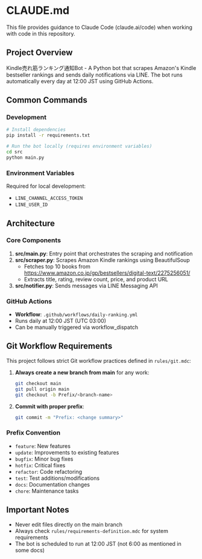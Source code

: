 # CLAUDE.md

This file provides guidance to Claude Code (claude.ai/code) when working with code in this repository.

## Project Overview
Kindle売れ筋ランキング通知Bot - A Python bot that scrapes Amazon's Kindle bestseller rankings and sends daily notifications via LINE. The bot runs automatically every day at 12:00 JST using GitHub Actions.

## Common Commands

### Development
```bash
# Install dependencies
pip install -r requirements.txt

# Run the bot locally (requires environment variables)
cd src
python main.py
```

### Environment Variables
Required for local development:
- `LINE_CHANNEL_ACCESS_TOKEN`
- `LINE_USER_ID`

## Architecture

### Core Components
1. **src/main.py**: Entry point that orchestrates the scraping and notification
2. **src/scraper.py**: Scrapes Amazon Kindle rankings using BeautifulSoup
   - Fetches top 10 books from https://www.amazon.co.jp/gp/bestsellers/digital-text/2275256051/
   - Extracts title, rating, review count, price, and product URL
3. **src/notifier.py**: Sends messages via LINE Messaging API

### GitHub Actions
- **Workflow**: `.github/workflows/daily-ranking.yml`
- Runs daily at 12:00 JST (UTC 03:00)
- Can be manually triggered via workflow_dispatch

## Git Workflow Requirements
This project follows strict Git workflow practices defined in `rules/git.mdc`:

1. **Always create a new branch from main** for any work:
   ```bash
   git checkout main
   git pull origin main
   git checkout -b Prefix/<branch-name>
   ```

2. **Commit with proper prefix**:
   ```bash
   git commit -m "Prefix: <change summary>"
   ```

### Prefix Convention
- `feature`: New features
- `update`: Improvements to existing features
- `bugfix`: Minor bug fixes
- `hotfix`: Critical fixes
- `refactor`: Code refactoring
- `test`: Test additions/modifications
- `docs`: Documentation changes
- `chore`: Maintenance tasks

## Important Notes
- Never edit files directly on the main branch
- Always check `rules/requirements-definition.mdc` for system requirements
- The bot is scheduled to run at 12:00 JST (not 6:00 as mentioned in some docs)
